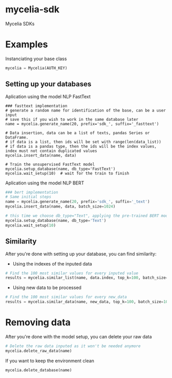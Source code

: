 # mycelia-sdk
Mycelia SDKs

# Examples
Instanciating your base class
```python
mycelia = Mycelia(AUTH_KEY)
```

## Setting up your databases

Aplication using the model NLP FastText
```
### fasttext implementation
# generate a random name for identification of the base, can be a user input
# save this if you wish to work in the same database later
name = mycelia.generate_name(20, prefix='sdk_', suffix='_fasttext')

# Data insertion, data can be a list of texts, pandas Series or DataFrame.
# if data is a list, then ids will be set with range(len(data_list))
# if data is a pandas type, then the ids will be the index values, index must not contain duplicated values
mycelia.insert_data(name, data)

# Train the unsupervised FastText model
mycelia.setup_database(name, db_type='FastText')
mycelia.wait_setup(10)  # wait for the train to finish
```

Aplication using the model NLP BERT
```python
### bert implementation
# Same initial steps
name = mycelia.generate_name(20, prefix='sdk_', suffix='_text')
mycelia.insert_data(name, data, batch_size=1024)

# this time we choose db_type="Text", applying the pre-trained BERT model
mycelia.setup_database(name, db_type='Text')
mycelia.wait_setup(10)
```

## Similarity
After you're done with setting up your database, you can find similarity:

- Using the indexes of the inputed data
```python
# Find the 100 most similar values for every inputed value
results = mycelia.similar_list(name, data.index, top_k=100, batch_size=1024)
```

- Using new data to be processed
```python
# Find the 100 most similar values for every new_data
results = mycelia.similar_data(name, new_data, top_k=100, batch_size=1024)
```

# Removing data

After you're done with the model setup, you can delete your raw data
```python
# Delete the raw data inputed as it won't be needed anymore
mycelia.delete_raw_data(name)
```

If you want to keep the environment clean
``` python
mycelia.delete_database(name)
```
